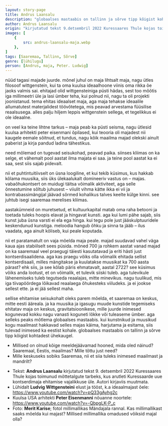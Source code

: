 ```yaml
---
layout: story-page
title: Andrus Laansalu
description: "globaalses mastaabis on tallinn ja sõrve tipp kõigist kohtadest ühekaugel"
author: Andrus Laansalu
origin: "kirjutatud tekst 9.detsembril 2022 Kuressaares Thule kojas toimunud mõttetalgute tarbeks, kus arutleti Kuressaarde uue kontserdimaja ehitamise vajalikkuse üle."
images: [
    {
        src: andrus-laansalu-maja.webp
    },
]
tags: [Saaremaa, Tallinn, Sõrve]
genre: [lühilugu]
person: [Andrus, maja, Peter. Ludwig]
---
```


<!-- # {{$doc.title}} -->

nüüd tagasi majade juurde. mõnel juhul on maja lihtsalt maja, nagu ütles filosoof wittgenstein, kui ta oma kuulsa ideaalhoone viinis oma rikka õe jaoks valmis sai. ehitajad olid wittgensteiniga püsti hädas, sest too mõõtis iga millimeetri üle ja lasi ümber teha, kui polnud nii, nagu ta oli projekti joonistanud. tema ehitas ideaalset maja, aga maja tehakse ideaalile allumatutest materjalidest töövõtetega, mis peavad arvestama füüsilise reaalsusega. alles palju hiljem leppis wittgenstein sellega, et tegelikkus ei ole ideaalne. 

on veel ka teine lihtne tarkus – maja peab ka püsti seisma, nagu ütlesid kuulsa arhitekti peter eisenmani õpilased, kui teooria oli majadest nii kaugele eemale sõitnud, et tundus, nagu kõik maailma majad olekski ainult paberist ja kirja pandud ladina tähestikus. 

need mõlemad on tugevad seisukohad, peavad paika. siinses kliimas on ka selge, et vähemalt pool aastat ilma majata ei saa. ja teine pool aastat ka ei saa, sest siis sajab pidevalt. 

nii et puhtintuitiivselt on üsna loogiline, et kui tekib küsimus, kus hakkab kõlama muusika, siis üks ülekaalukalt domineeriv vastus on – majas. vabaõhukontsert on muidugi täitsa võimalik aktiviteet, aga selle õnnestumine sõltub juhusest – viiulit vihma kätte ikka ei vii ja kontrabassimängijal jäävad sõrmed kohalikus talves keelte külge kinni. see juhtub isegi saaremaa merelises kliimas. 

aastakümneid on muretsetud, et kultuurkapital matab oma raha betooni ja toetada tuleks hoopis elavat ja hingavat kunsti. aga kui lumi pähe sajab, siis kunst juba üsna varsti ei ela ega hinga. kui tegu pole just jääskulptuuridele keskendunud kunstiga. meloodia hangub õhku ja sinna ta jääb – ilus vaadata, aga ainult kõliseb, kui peale koputada. 

nii et paratamatult on vaja mõelda maja peale. majad suudavad vahel väga kaua ajas stabiilselt sees püsida. mõned 700 ja rohkem aastat vanad majad on ka saaremaal veel praegugi täiesti kasutatavad ja eriti hästi just kontserdisaalidena. aga kas praegu võiks olla võimalik ehitada sellist kontserdisaali, milles mängitakse ja kuulatakse muusikat ka 700 aasta pärast? ehk siis, ja see kõlab päris ehmatavalt, aastal 2722? see küsimus võiks anda lootust, et on võimalik, et tulevik siiski tuleb. aga tulevikule lähenemiseks tuleb tegutseda reaalajas, mitte minevikus. nagu tuulikud, mis iga tiivapöördega lõikavad reaalaega õhukesteks viiludeks. ja ei jookse sellest ette. ja ei jää sellest maha. 

sellise ehitamise seisukohalt oleks parem mõelda, et saaremaa on keskus, mitte eesti ääreala. ja ka muusika ja igasugu muude kunstide tegemiseks ehitatav maja on keskus, gravitatsioonikese, mille juurde inimesed kogunevad kokku nagu vanasti koguneti lõkke või tuleaseme ümber. aga selleks peaks mõtlema globaalses mastaabis. kui kunstnikud ja muusikud kogu maailmast hakkavad selles majas käima, harjutama ja esitama, siis tulevad inimesed ka eestist kohale. globaalses mastaabis on tallinn ja sõrve tipp kõigist kohtadest ühekaugel. 


<story-author :author="author" :origin="origin"></story-author>

<details-wrapper summary="Mis mõtted tekkisid?">

- Millised on olnud kõige meeldejäävamad hooned, mida oled näinud? Saaremaal, Eestis, maailmas? Mille tõttu just need?
- Mille keskuseks sobiks Saaremaa, nii et siia tuleks inimesed maailmast ja mandrilt?

</details-wrapper>


<details-wrapper summary="Allikad" class="text-sm" icon="icon-park-outline:document-folder">

- Tekst: **Andrus Laansalu** kirjutatud tekst 9. detsembril 2022 Kuressaares Thule kojas toimunud mõttetalgute tarbeks, kus arutleti Kuressaarde uue kontserdimaja ehitamise vajalikkuse üle. Autori kirjaviis muutmata. 
- Lühidalt **Ludvig Wittgensteini** elust ja tööst, k.a ideaalmajast õele: https://www.youtube.com/watch?v=pQ33gAyhg2c
- Kuulsa USA arhitekti **Peter Eisenmanni** nõuanne noortele: https://www.youtube.com/watch?v=-QbpgLK-P_c
- Foto: **Merit Karise**; fotol millimallikas Mändajala rannal. Kas millimallikast saaks mõelda kui majast? Millised millimallika omadused võiksid majal olla?


</details-wrapper>
